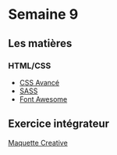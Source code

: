 # Semaine 9

## Les matières

### HTML/CSS

- [CSS Avancé](css-advanced.md)
- [SASS](css-sass.md)
- [Font Awesome](css-font-awesome.md)

## Exercice intégrateur

[Maquette Creative](exercices/intégration-maquette.md)
